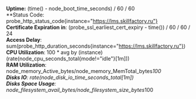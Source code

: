 **Uptime:** (time() - node_boot_time_seconds) / 60 / 60<br />
**Status Code: probe_http_status_code{instance="https://lms.skillfactory.ru"}<br />
**Certificate Expiration in**: (probe_ssl_earliest_cert_expiry - time()) / 60 / 60 / 24<br />
**Access Delay**: sum(probe_http_duration_seconds{instance="https://lms.skillfactory.ru"})<br />
**CPU Utilization**: 100 * avg by (instance) (rate(node_cpu_seconds_total{mode!="idle"}[1m]))<br />
**RAM Utilization**: node_memory_Active_bytes/node_memory_MemTotal_bytes*100<br />
**Disks IO**: rate(node_disk_io_time_seconds_total[1m])<br />
**Disks Space Usage**: node_filesystem_avail_bytes/node_filesystem_size_bytes*100<br />
